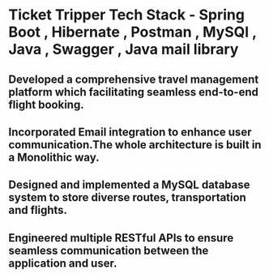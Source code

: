 # Ticket Tripper  Tech Stack - Spring Boot , Hibernate , Postman , MySQl , Java , Swagger , Java mail library

## Developed a comprehensive travel management platform which facilitating seamless end-to-end flight booking.
## Incorporated Email integration to enhance user communication.The whole architecture is built in a Monolithic way.
## Designed and implemented a MySQL database system to store diverse routes, transportation and flights.
## Engineered multiple RESTful APIs to ensure seamless communication between the application and user.
